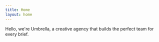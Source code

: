 ```yaml
---
title: Home
layout: home
---
```


Hello, we're Umbrella, a creative agency that builds the perfect team for every brief.